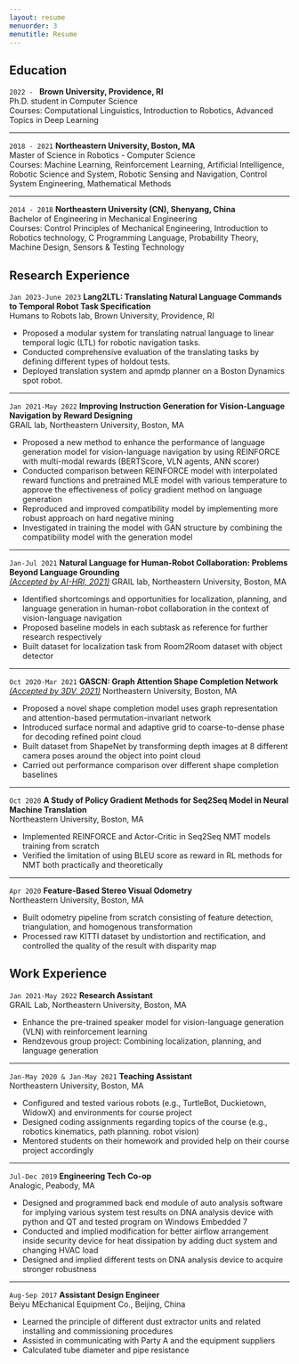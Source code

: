 ```yaml
---
layout: resume
menuorder: 3
menutitle: Resume
---
```

## Education
`2022 - `
__Brown University, Providence, RI__ <br>
Ph.D. student in Computer Science <br>
Courses: Computational Linguistics, Introduction to Robotics, Advanced Topics in Deep Learning

---
`2018 - 2021`
__Northeastern University, Boston, MA__ <br>
Master of Science in Robotics - Computer Science <br>
Courses: Machine Learning, Reinforcement Learning, Artificial Intelligence, Robotic Science and System, Robotic Sensing and Navigation, Control System Engineering, Mathematical Methods

---
`2014 - 2018`
__Northeastern University (CN), Shenyang, China__ <br>
Bachelor of Engineering in Mechanical Engineering <br>
Courses: Control Principles of Mechanical Engineering, Introduction to Robotics technology, C Programming Language, Probability Theory, Machine Design, Sensors & Testing Technology


## Research Experience
<!-- _Keyword: Vision-Language navigation, Text Generation, Reinforcement Learning, Robotics_ -->
`Jan 2023-June 2023`
__Lang2LTL: Translating Natural Language Commands to Temporal Robot Task Specification__ <br>
Humans to Robots lab, Brown University, Providence, RI
- Proposed a modular system for translating natrual language to linear temporal logic (LTL) for robotic navigation tasks.
- Conducted comprehensive evaluation of the translating tasks by defining different types of holdout tests.
- Deployed translation system and apmdp planner on a Boston Dynamics spot robot.

---
`Jan 2021-May 2022`
__Improving Instruction Generation for Vision-Language Navigation by Reward Designing__ <br>
GRAIL lab, Northeastern University, Boston, MA
- Proposed a new method to enhance the performance of language generation model for vision-language navigation by using REINFORCE with multi-modal rewards (BERTScore, VLN agents, ANN scorer)
- Conducted comparison between REINFORCE model with interpolated reward functions and pretrained MLE model with various temperature to approve the effectiveness of policy gradient method on language generation
- Reproduced and improved compatibility model by implementing more robust approach on hard negative mining
- Investigated in training the model with GAN structure by combining the compatibility model with the generation model

---
`Jan-Jul 2021`
__Natural Language for Human-Robot Collaboration: Problems Beyond Language Grounding__ <br>
[<ins>*(Accepted by AI-HRI, 2021)*</ins>](https://arxiv.org/abs/2110.04441) GRAIL lab, Northeastern University, Boston, MA
- Identified shortcomings and opportunities for localization, planning, and language generation in human-robot collaboration in the context of vision-language navigation
- Proposed baseline models in each subtask as reference for further research respectively
- Built dataset for localization task from Room2Room dataset with object detector

---
`Oct 2020-Mar 2021`
__GASCN: Graph Attention Shape Completion Network__ <br>
[<ins>*(Accepted by 3DV, 2021)*</ins>](https://3dv2021.surrey.ac.uk/papers/095.html) Northeastern University, Boston, MA
- Proposed a novel shape completion model uses graph representation and attention-based permutation-invariant network
- Introduced surface normal and adaptive grid to coarse-to-dense phase for decoding refined point cloud
- Built dataset from ShapeNet by transforming depth images at 8 different camera poses around the object into point cloud
- Carried out performance comparison over different shape completion baselines

---
`Oct 2020`
__A Study of Policy Gradient Methods for Seq2Seq Model in Neural Machine Translation__ <br>
Northeastern University, Boston, MA
- Implemented REINFORCE and Actor-Critic in Seq2Seq NMT models training from scratch
- Verified the limitation of using BLEU score as reward in RL methods for NMT both practically and theoretically

---
`Apr 2020`
__Feature-Based Stereo Visual Odometry__ <br>
Northeastern University, Boston, MA
- Built odometry pipeline from scratch consisting of feature detection, triangulation, and homogenous transformation
- Processed raw KITTI dataset by undistortion and rectification, and controlled the quality of the result with disparity map
<!-- A list is also available [online](https://scholar.google.co.uk/citations?user=LTOTl0YAAAAJ) -->

## Work Experience

`Jan 2021-May 2022`
__Research Assistant__ <br>
GRAIL Lab, Northeastern University, Boston, MA
- Enhance the pre-trained speaker model for vision-language generation (VLN) with reinforcement learning
- Rendzevous group project: Combining localization, planning, and language generation

---
`Jan-May 2020 & Jan-May 2021`
__Teaching Assistant__ <br>
Northeastern University, Boston, MA
- Configured and tested various robots (e.g., TurtleBot, Duckietown, WidowX) and environments for course project
- Designed coding assignments regarding topics of the course (e.g., robotics kinematics, path planning. robot vision)
- Mentored students on their homework and provided help on their course project accordingly

---
`Jul-Dec 2019`
__Engineering Tech Co-op__ <br>
Analogic, Peabody, MA
- Designed and programmed back end module of auto analysis software for implying various system test results on DNA analysis device with python and QT and tested program on Windows Embedded 7
- Conducted and implied modification for better airflow arrangement inside security device for heat dissipation by adding duct system and changing HVAC load
- Designed and implied different tests on DNA analysis device to acquire stronger robustness

---
`Aug-Sep 2017`
__Assistant Design Engineer__ <br>
Beiyu MEchanical Equipment Co., Beijing, China
-	Learned the principle of different dust extractor units and related installing and commissioning procedures
-	Assisted in communicating with Party A and the equipment suppliers
-	Calculated tube diameter and pipe resistance


<!-- ### Footer

Last updated: May 2013 -->

